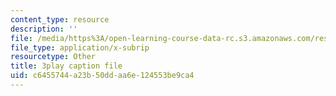 ```yaml
---
content_type: resource
description: ''
file: /media/https%3A/open-learning-course-data-rc.s3.amazonaws.com/res-6-008-digital-signal-processing-spring-2011/c6455744a23b50ddaa6e124553be9ca4_ZbYAZLQHXSg.vtt
file_type: application/x-subrip
resourcetype: Other
title: 3play caption file
uid: c6455744-a23b-50dd-aa6e-124553be9ca4
---
```

